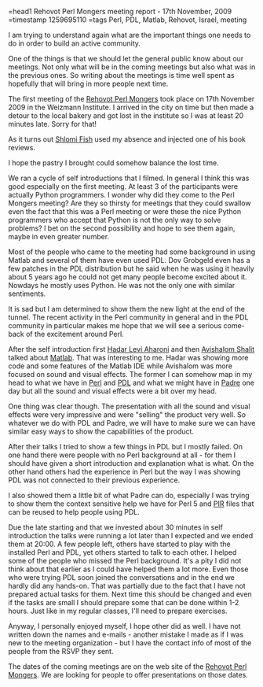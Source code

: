=head1 Rehovot Perl Mongers meeting report - 17th November, 2009
=timestamp 1259695110
=tags Perl, PDL, Matlab, Rehovot, Israel, meeting

I am trying to understand again what are the important things one 
needs to do in order to build an active community.

One of the things is that we should let the general public know about our meetings.
Not only what will be in the coming meetings but also what was in the previous ones.
So writing about the meetings is time well spent as hopefully that will bring in more 
people next time.

The first meeting of the <a href="http://rehovot.pm.org/">Rehovot Perl Mongers</a> took place on 17th November 2009 in the 
Weizmann Institute. I arrived in the city on time but then made a detour to the local bakery
and got lost in the institute so I was at least 20 minutes late. Sorry for that!

As it turns out <a href="http://community.livejournal.com/shlomif_tech/37451.html">Shlomi Fish</a> used my absence and injected one of his book reviews. 

I hope the pastry I brought could somehow balance the lost time.

We ran a cycle of self introductions that I filmed. In general I think this was good especially on the first 
meeting. At least 3 of the participants were actually Python programmers. I wonder why did they come
to the Perl Mongers meeting? Are they so thirsty for meetings that they could swallow even the fact that
this was a Perl meeting or were these the nice Python programmers who accept that Python is not the only 
way to solve problems? I bet on the second possibility and hope to see them again, maybe in 
even greater number.

Most of the people who came to the meeting had some background in using Matlab and several of them have
even used PDL. Dov Grobgeld even has a few patches in the PDL distribution but he said when he was using it
heavily about 5 years ago he could not get many people become excited about it. Nowdays he mostly 
uses Python. He was not the only one with similar sentiments. 

It is sad but I am determined to show them the new light at the end of the tunnel. The recent activity in the Perl 
community in general and in the PDL community in particular makes me hope that we will see a serious come-back
of the excitement around Perl.


After the self introduction first <a href="http://www.linkedin.com/in/hadarleviaharoni">Hadar Levi Aharoni</a> 
and then <a href="http://www.linkedin.com/in/avishalom">Avishalom Shalit</a> talked about 
<a href="http://www.mathworks.com/">Matlab</a>. That was interesting 
to me. Hadar was showing more code and some features of the Matlab IDE while Avishalom was more focused
on sound and visual effects. The former I can somehow map in my head to what we have in 
<a href="http://www.perl.org/">Perl</a> and <a href="http://pdl.perl.org/">PDL</a> and what
we might have in <a href="http://padre.perlide.org/">Padre</a> one day but all the sound and visual effects were a bit over my head.

One thing was clear though. The presentation with all the sound and visual effects were very impressive
and were "selling" the product very well. So whatever we do with PDL and Padre, we will have to make sure we 
can have similar easy ways to show the capabilities of the product.

After their talks I tried to show a few things in PDL but I mostly failed. On one hand there were people with no 
Perl background at all - for them I should have given a short introduction and explanation what is what. 
On the other hand others had the experience in Perl but the way I was showing PDL was not connected to 
their previous experience.

I also showed them a little bit of what Padre can do, especially I was trying to show them the context 
sensitive help we have for Perl 5 and <a href="http://www.parrot.org/">PIR</a> files that can be reused to help people using PDL.

Due the late starting and that we invested about 30 minutes in self introduction the talks were
running a lot later than I expected and we ended them at 20:00. A few people left, others have
started to play with the installed Perl and PDL, yet others started to talk to each other. 
I helped some of the people who missed the Perl background. It's a pity I did not think about 
that earlier as I could have helped them a lot more. Even those who were trying PDL soon joined the
conversations and in the end we hardly did any hands-on. That was partially due to the fact that I 
have not prepared actual tasks for them. Next time this should be changed and even if the tasks 
are small I should prepare some that can be done within 1-2 hours. Just like in my regular classes, 
I'll need to prepare exercises.

Anyway, I personally enjoyed myself, I hope other did as well. I have not written down the names 
and e-mails - another mistake I made as if I was new to the meeting organization - but I have the
contact info of most of the people from the RSVP they sent.

The dates of the coming meetings are on the web site of the 
<a href="http://rehovot.pm.org/">Rehovot Perl Mongers</a>. We are looking for people to offer
presentations on those dates.


